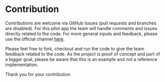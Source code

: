 # Contribution

Contributions are welcome via GitHub Issues (pull requests and branches are disabled). For this pilot app the team will handle comments and issues directly related to the code.
For more general inputs and feedback, please use the official channel [here](https://www.eid.admin.ch/de/pilotprojekte).

Please feel free to fork, checkout and run the code to give the team feedback related to the code.
As the project is proof of concept and part of a bigger goal, please be aware that this is an example and not a reference implementation.

Thank you for your contribution

